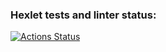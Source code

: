 ### Hexlet tests and linter status:
[![Actions Status](https://github.com/novapc74/php-project-lvl3/workflows/hexlet-check/badge.svg)](https://github.com/novapc74/php-project-lvl3/actions)
